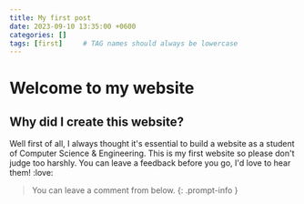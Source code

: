 ```yaml
---
title: My first post
date: 2023-09-10 13:35:00 +0600
categories: []
tags: [first]     # TAG names should always be lowercase
---
```


# Welcome to my website

## Why did I create this website?
Well first of all, I always thought it's essential to build a website as a student of Computer Science & Engineering. This is my first website so please don't judge too harshly. You can leave a feedback before you go, I'd love to hear them! :love:

> You can leave a comment from below.
{: .prompt-info }